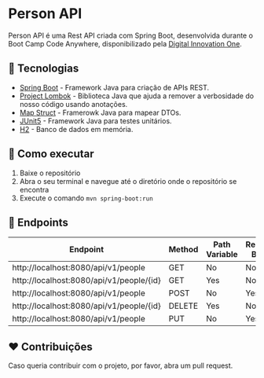 # Person API

Person API é uma Rest API criada com Spring Boot, desenvolvida durante o Boot Camp Code Anywhere, disponibilizado pela [Digital Innovation One](https://web.digitalinnovation.one).

## :rocket: Tecnologias

* [Spring Boot](https://spring.io/projects/spring-boot) - Framework Java para criação de APIs REST.
* [Project Lombok](https://projectlombok.org/) - Biblioteca Java que ajuda a remover a verbosidade do nosso código usando anotações.
* [Map Struct](https://mapstruct.org/) - Framerowk Java para mapear DTOs.
* [JUnit5](https://junit.org/junit5/) - Framework Java para testes unitários.
* [H2](http://www.h2database.com/html/features.html) - Banco de dados em memória.

## :wrench: Como executar

1. Baixe o repositório
2. Abra o seu terminal e navegue até o diretório onde o repositório se encontra
3. Execute o comando `mvn spring-boot:run`

## :memo: Endpoints

| Endpoint                                 | Method | Path Variable | Request Body |
|------------------------------------------|--------|---------------|--------------|
| http://localhost:8080/api/v1/people      | GET    | No            | No           |
| http://localhost:8080/api/v1/people/{id} | GET    | Yes           | No           |
| http://localhost:8080/api/v1/people      | POST   | No            | Yes          |
| http://localhost:8080/api/v1/people/{id} | DELETE | Yes           | No           |
| http://localhost:8080/api/v1/people      | PUT    | No            | Yes          |

## :heart: Contribuições

Caso queria contribuir com o projeto, por favor, abra um pull request.
